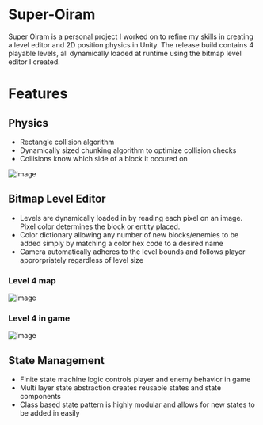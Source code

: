 # Super-Oiram

Super Oiram is a personal project I worked on to refine my skills in creating a level editor and 2D position physics in Unity. The release build contains 4 playable levels, all dynamically loaded at runtime using the bitmap level editor I created.

# Features

## Physics

- Rectangle collision algorithm
- Dynamically sized chunking algorithm to optimize collision checks
- Collisions know which side of a block it occured on

![image](https://user-images.githubusercontent.com/54965702/111892860-029bd480-89cd-11eb-9aeb-903677c7928c.png)

## Bitmap Level Editor

- Levels are dynamically loaded in by reading each pixel on an image. Pixel color determines the block or entity placed.
- Color dictionary allowing any number of new blocks/enemies to be added simply by matching a color hex code to a desired name
- Camera automatically adheres to the level bounds and follows player approrpriately regardless of level size

### Level 4 map
 
![image](https://user-images.githubusercontent.com/54965702/111892880-3a0a8100-89cd-11eb-9c78-a6b166f67553.png)

### Level 4 in game

![image](https://user-images.githubusercontent.com/54965702/111892897-5f978a80-89cd-11eb-93dd-7f2f98cd8199.png)

## State Management

- Finite state machine logic controls player and enemy behavior in game
- Multi layer state abstraction creates reusable states and state components
- Class based state pattern is highly modular and allows for new states to be added in easily
